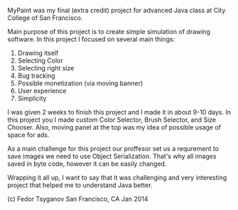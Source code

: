 MyPaint was my final (extra credit) project for advanced Java class at City College of San Francisco.

Main purpose of this project is to create simple simulation of drawing software. 
In this project I focused on several main things: 
1. Drawing itself 
2. Selecting Color 
3. Selecting right size 
4. Bug tracking 
5. Possible monetization (via moving banner)
6. User experience
7. Simplicity

I was given 2 weeks to finish this project and I made it in about 9-10 days.
In this project you I made custom Color Selector, Brush Selector, and Size Chooser.
Also, moving panel at the top was my idea of possible usage of space for ads.

As a main challenge for this project our proffesor set us a requrement to save images we need to use Object Serialization.
That's why all images saved in byte code, however it can be easily changed.

Wrapping it all up, I want to say that it was challenging and very interesting project that helped me to understand Java better.

(c) Fedor Tsyganov
San Francisco, CA
Jan 2014
